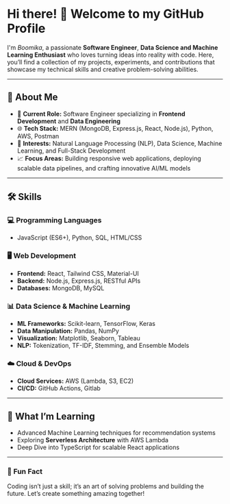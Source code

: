 # Hi there! 👋 Welcome to my GitHub Profile

I'm *Boomika*, a passionate **Software Engineer**, **Data Science and Machine Learning Enthusiast** who loves turning ideas into reality with code. Here, you’ll find a collection of my projects, experiments, and contributions that showcase my technical skills and creative problem-solving abilities.

---

## 🚀 About Me
- 🌟 **Current Role:** Software Engineer specializing in **Frontend Development** and **Data Engineering**
- 🌐 **Tech Stack:** MERN (MongoDB, Express.js, React, Node.js), Python, AWS, Postman
- 🧠 **Interests:** Natural Language Processing (NLP), Data Science, Machine Learning, and Full-Stack Development
- 📈 **Focus Areas:** Building responsive web applications, deploying scalable data pipelines, and crafting innovative AI/ML models

---

## 🛠️ Skills
### 💻 Programming Languages
- JavaScript (ES6+), Python, SQL, HTML/CSS

### 🖥️ Web Development
- **Frontend:** React, Tailwind CSS, Material-UI
- **Backend:** Node.js, Express.js, RESTful APIs
- **Databases:** MongoDB, MySQL

### 📊 Data Science & Machine Learning
- **ML Frameworks:** Scikit-learn, TensorFlow, Keras
- **Data Manipulation:** Pandas, NumPy
- **Visualization:** Matplotlib, Seaborn, Tableau
- **NLP:** Tokenization, TF-IDF, Stemming, and Ensemble Models

### ☁️ Cloud & DevOps
- **Cloud Services:** AWS (Lambda, S3, EC2)
- **CI/CD:** GitHub Actions, Gitlab

---

## 🌱 What I’m Learning
- Advanced Machine Learning techniques for recommendation systems
- Exploring **Serverless Architecture** with AWS Lambda
- Deep Dive into TypeScript for scalable React applications

---

### 🌟 Fun Fact
Coding isn’t just a skill; it’s an art of solving problems and building the future. Let’s create something amazing together!

